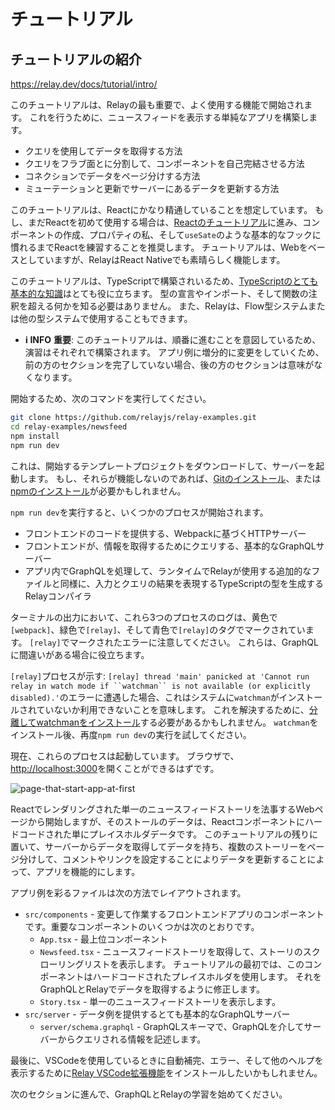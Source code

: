# チュートリアル

## チュートリアルの紹介

<https://relay.dev/docs/tutorial/intro/>

このチュートリアルは、Relayの最も重要で、よく使用する機能で開始されます。
これを行うために、ニュースフィードを表示する単純なアプリを構築します。

- クエリを使用してデータを取得する方法
- クエリをフラブ面とに分割して、コンポーネントを自己完結させる方法
- コネクションでデータをページ分けする方法
- ミューテーションと更新でサーバーにあるデータを更新する方法

このチュートリアルは、Reactにかなり精通していることを想定しています。
もし、まだReactを初めて使用する場合は、[Reactのチュートリアル](https://reactjs.org/tutorial/)に進み、コンポーネントの作成、プロパティの私、そして`useSate`のような基本的なフックに慣れるまでReactを練習することを推奨します。
チュートリアルは、Webをベースとしていますが、RelayはReact Nativeでも素晴らしく機能します。

このチュートリアルは、TypeScriptで構築されいるため、[TypeScriptのとても基本的な知識](https://www.typescriptlang.org/docs/)はとても役に立ちます。
型の宣言やインポート、そして関数の注釈を超える何かを知る必要はありません。
また、Relayは、Flow型システムまたは他の型システムで使用することもできます。

- **ℹ INFO**
  **重要**: このチュートリアルは、順番に進むことを意図しているため、演習はそれぞれで構築されます。
  アプリ例に増分的に変更をしていくため、前の方のセクションを完了していない場合、後の方のセクションは意味がなくなります。

開始するため、次のコマンドを実行してください。

```sh
git clone https://github.com/relayjs/relay-examples.git
cd relay-examples/newsfeed
npm install
npm run dev
```

これは、開始するテンプレートプロジェクトをダウンロードして、サーバーを起動します。
もし、それらが機能しないのであれば、[Gitのインストール](https://github.com/git-guides/install-git)、または[npmのインストール](https://docs.npmjs.com/downloading-and-installing-node-js-and-npm)が必要かもしれません。

`npm run dev`を実行すると、いくつかのプロセスが開始されます。

- フロントエンドのコードを提供する、Webpackに基づくHTTPサーバー
- フロントエンドが、情報を取得するためにクエリする、基本的なGraphQLサーバー
- アプリ内でGraphQLを処理して、ランタイムでRelayが使用する追加的なファイルと同様に、入力とクエリの結果を表現するTypeScriptの型を生成するRelayコンパイラ

ターミナルの出力において、これら3つのプロセスのログは、黄色で`[webpack]`、緑色で`[relay]`、そして青色で`[relay]`のタグでマークされています。
`[relay]`でマークされたエラーに注意してください。
これらは、GraphQLに間違いがある場合に役立ちます。

`[relay]`プロセスが示す: `[relay] thread 'main' panicked at 'Cannot run relay in watch mode if ``watchman`` is not available (or explicitly disabled).'`のエラーに遭遇した場合、これはシステムに`watchman`がインストールされていないか利用できないことを意味します。
これを解決するために、[分離してwatchmanをインストール](https://facebook.github.io/watchman/docs/install)する必要があるかもしれません。
`watchman`をインストール後、再度`npm run dev`の実行を試してください。

現在、これらのプロセスは起動しています。
ブラウザで、<http://localhost:3000>を開くことができるはずです。

![page-that-start-app-at-first](https://relay.dev/assets/images/intro-screenshot-placeholder-b3306c44c795c65cf8ce0d2552e4d365.png)

Reactでレンダリングされた単一のニュースフィードストーリを法事するWebページから開始しますが、そのストールのデータは、Reactコンポーネントにハードコードされた単にプレイスホルダデータです。
このチュートリアルの残りに置いて、サーバーからデータを取得してデータを持ち、複数のストーリーをページ分けして、コメントやリンクを設定することによりデータを更新することによって、アプリを機能的にします。

アプリ例を彩るファイルは次の方法でレイアウトされます。

- `src/components` - 変更して作業するフロントエンドアプリのコンポーネントです。重要なコンポーネントのいくつかは次のとおりです。
  - `App.tsx` - 最上位コンポーネント
  - `Newsfeed.tsx` - ニュースフィードストーリを取得して、ストーリのスクローリングリストを表示します。
    チュートリアルの最初では、このコンポーネントはハードコードされたプレイスホルダを使用します。
    それをGraphQLとRelayでデータを取得するように修正します。
  - `Story.tsx` - 単一のニュースフィードストーリを表示します。
- `src/server` - データ例を提供するとても基本的なGraphQLサーバー
  - `server/schema.graphql` - GraphQLスキーマで、GraphQLを介してサーバーからクエリされる情報を記述します。

最後に、VSCodeを使用しているときに自動補完、エラー、そして他のヘルプを表示するために[Relay VSCode拡張機能](https://marketplace.visualstudio.com/items?itemName=meta.relay)をインストールしたいかもしれません。

次のセクションに進んで、GraphQLとRelayの学習を始めてください。
